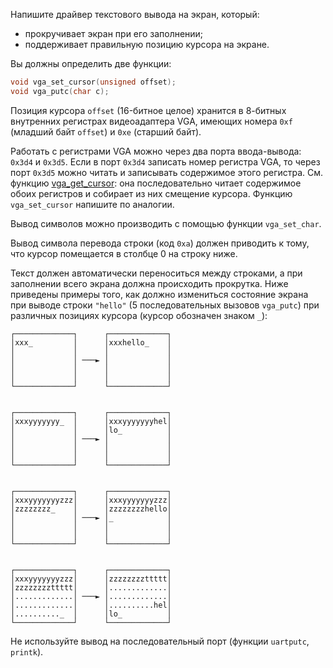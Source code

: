 Напишите драйвер текстового вывода на экран, который:

<ul><li>прокручивает экран при его заполнении;</li>
    <li>поддерживает правильную позицию курсора на экране.</li></ul>

Вы должны определить две функции:

```c
void vga_set_cursor(unsigned offset);
void vga_putc(char c);
```

Позиция курсора `offset` (16-битное целое) хранится в 8-битных
внутренних регистрах видеоадаптера VGA,
имеющих номера `0xf` (младший байт `offset`) и `0xe` (старший байт).

Работать с регистрами VGA можно через два порта ввода-вывода: `0x3d4` и `0x3d5`.
Если в порт `0x3d4` записать номер регистра VGA, то через порт `0x3d5` можно читать и
записывать содержимое этого регистра. См. функцию [vga_get_cursor](drivers/vga.c#L18): 
она последовательно читает содержимое обоих регистров
и собирает из них смещение курсора. Функцию `vga_set_cursor`
напишите по аналогии.

Вывод символов можно производить с помощью функции `vga_set_char`.

Вывод символа перевода строки (код `0xa`) должен приводить к тому, что курсор
помещается в столбце 0 на строку ниже.

Текст должен автоматически переноситься между строками, а при заполнении всего экрана
должна происходить прокрутка. Ниже приведены примеры того, как должно измениться
состояние экрана при выводе строки `"hello"` (5 последовательных вызовов `vga_putc`)
при различных позициях курсора (курсор обозначен знаком `_`):

```text
┌─────────────┐      ┌─────────────┐
│xxx_         │      │xxxhello_    │
│             │      │             │
│             │ ───► │             │
│             │      │             │
│             │      │             │
└─────────────┘      └─────────────┘


┌─────────────┐      ┌─────────────┐
│xxxyyyyyyy_  │      │xxxyyyyyyyhel│
│             │      │lo_          │
│             │ ───► │             │
│             │      │             │
│             │      │             │
└─────────────┘      └─────────────┘


┌─────────────┐      ┌─────────────┐
│xxxyyyyyyyzzz│      │xxxyyyyyyyzzz│
│zzzzzzzz_    │      │zzzzzzzzhello│
│             │ ───► │_            │
│             │      │             │
│             │      │             │
└─────────────┘      └─────────────┘


┌─────────────┐      ┌─────────────┐
│xxxyyyyyyyzzz│      │zzzzzzzzttttt│
│zzzzzzzzttttt│      │.............│
│.............│ ───► │.............│
│.............│      │..........hel│
│.........._  │      │lo_          │
└─────────────┘      └─────────────┘
```

Не используйте вывод на последовательный порт (функции `uartputc`, `printk`).
